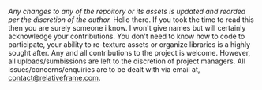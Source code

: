 *Any changes to any of the repoitory or its assets is updated and reorded per the discretion of the author.* 
Hello there. If you took the time to read this then you are surely someone i know. I won't give names but will certainly acknowledge your contributions.
You don't need to know how to code to participate, your ability to re-texture assets or organize libraries is a highly sought after.
Any and all contributions to the project is welcome. However, all uploads/sumbissions are left to the discretion of project managers.
All issues/concerns/enquiries are to be dealt with via email at, contact@relativeframe.com.
